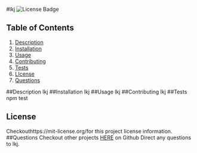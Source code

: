 #lkj
![License Badge](https://shields.io/badge/license-MIT-blue)
## Table of Contents
1. [Description](#description)
2. [Installation](#installation)
3. [Usage](#usage)
4. [Contributing](#contributing)
5. [Tests](#tests)
6. [LIcense](#lIcense)
7. [Questions](#questions)

##Description
lkj
##Installation
lkj
##Usage
lkj
##Contributing
lkj
##Tests
npm test
## License
Checkouthttps://mit-license.org/for this project license information.
##Questions
Checkout other projects [HERE](https://github.com/undefined) on Github 
Direct any questions to lkj. 

